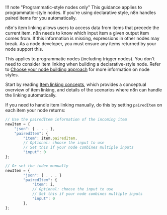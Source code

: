 !!! note "Programmatic-style nodes only"
    This guidance applies to programmatic-style nodes. If you're using declarative style, n8n handles paired items for you automatically.

n8n's item linking allows users to access data from items that precede the current item. n8n needs to know which input item a given output item comes from. If this information is missing, expressions in other nodes may break. As a node developer, you must ensure any items returned by your node support this. 

This applies to programmatic nodes (including trigger nodes). You don't need to consider item linking when building a declarative-style node. Refer to [Choose your node building approach](/integrations/creating-nodes/plan/choose-node-method/) for more information on node styles.

Start by reading [Item linking concepts](/data/data-mapping/data-item-linking/item-linking-concepts/), which provides a conceptual overview of item linking, and details of the scenarios where n8n can handle the linking automatically.

If you need to handle item linking manually, do this by setting `pairedItem` on each item your node returns:

```typescript
// Use the pairedItem information of the incoming item
newItem = {
	"json": { . . . },
	"pairedItem": {
		"item": item.pairedItem,
		// Optional: choose the input to use
		// Set this if your node combines multiple inputs
		"input": 0
};

// Or set the index manually
newItem = {
		"json": { . . . }
		"pairedItem": {
			"item": i,
			// Optional: choose the input to use
			// Set this if your node combines multiple inputs
			"input": 0
		},
};
```
